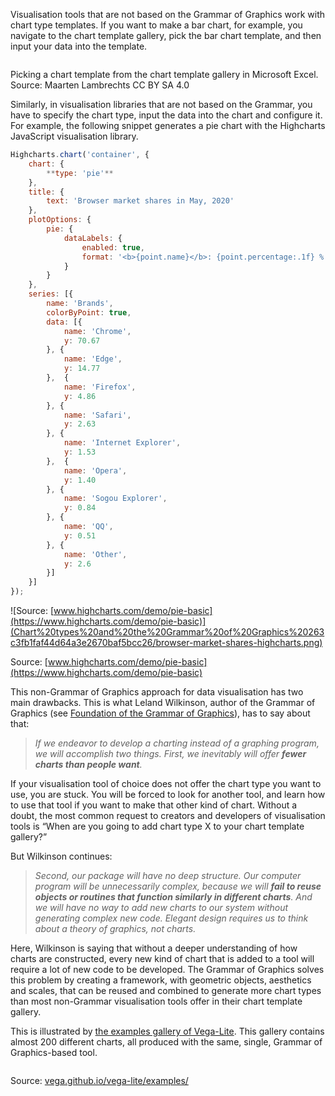 Visualisation tools that are not based on the Grammar of Graphics work with chart type templates. If you want to make a bar chart, for example, you navigate to the chart template gallery, pick the bar chart template, and then input your data into the template.

<p class='center'>
<img src='Chart%20types%20and%20the%20Grammar%20of%20Graphics%20263c3fb1faf44d64a3e2670baf5bcc26/excel-chart-templates.png' alt='' class='max-600' />
</p>

Picking a chart template from the chart template gallery in Microsoft Excel. Source: Maarten Lambrechts CC BY SA 4.0

Similarly, in visualisation libraries that are not based on the Grammar, you have to specify the chart type, input the data into the chart and configure it. For example, the following snippet generates a pie chart with the Highcharts JavaScript visualisation library.

```js
Highcharts.chart('container', {
    chart: {
        **type: 'pie'**
    },
    title: {
        text: 'Browser market shares in May, 2020'
    },
    plotOptions: {
        pie: {
            dataLabels: {
                enabled: true,
                format: '<b>{point.name}</b>: {point.percentage:.1f} %'
            }
        }
    },
    series: [{
        name: 'Brands',
        colorByPoint: true,
        data: [{
            name: 'Chrome',
            y: 70.67
        }, {
            name: 'Edge',
            y: 14.77
        },  {
            name: 'Firefox',
            y: 4.86
        }, {
            name: 'Safari',
            y: 2.63
        }, {
            name: 'Internet Explorer',
            y: 1.53
        },  {
            name: 'Opera',
            y: 1.40
        }, {
            name: 'Sogou Explorer',
            y: 0.84
        }, {
            name: 'QQ',
            y: 0.51
        }, {
            name: 'Other',
            y: 2.6
        }]
    }]
});
```

![Source: [www.highcharts.com/demo/pie-basic](https://www.highcharts.com/demo/pie-basic)](Chart%20types%20and%20the%20Grammar%20of%20Graphics%20263c3fb1faf44d64a3e2670baf5bcc26/browser-market-shares-highcharts.png)

Source: [www.highcharts.com/demo/pie-basic](https://www.highcharts.com/demo/pie-basic)

This non-Grammar of Graphics approach for data visualisation has two main drawbacks. This is what Leland Wilkinson, author of the Grammar of Graphics (see <span class='internal-link'>[Foundation of the Grammar of Graphics](foundation-of-the-grammar-of-graphics)</span>), has to say about that:

> *If we endeavor to develop a charting instead of a graphing program, we will accomplish two things. First, we inevitably will offer **fewer charts than people want**.*
> 

If your visualisation tool of choice does not offer the chart type you want to use, you are stuck. You will be forced to look for another tool, and learn how to use that tool if you want to make that other kind of chart. Without a doubt, the most common request to creators and developers of visualisation tools is “When are you going to add chart type X to your chart template gallery?”

But Wilkinson continues:

> *Second, our package will have no deep structure. Our computer program will be unnecessarily complex, because we will **fail to reuse objects or routines that function similarly in different charts**. And we will have no way to add new charts to our system without generating complex new code. Elegant design requires us to think about a theory of graphics, not charts.*
> 

Here, Wilkinson is saying that without a deeper understanding of how charts are constructed, every new kind of chart that is added to a tool will require a lot of new code to be developed. The Grammar of Graphics solves this problem by creating a framework, with geometric objects, aesthetics and scales, that can be reused and combined to generate more chart types than most non-Grammar visualisation tools offer in their chart template gallery.

This is illustrated by [the examples gallery of Vega-Lite](https://vega.github.io/vega-lite/examples/). This gallery contains almost 200 different charts, all produced with the same, single, Grammar of Graphics-based tool.

<p class='center'>
<img src='Chart%20types%20and%20the%20Grammar%20of%20Graphics%20263c3fb1faf44d64a3e2670baf5bcc26/vega-lite-gallery.png' alt='' class='max-400' />
</p>

Source: [vega.github.io/vega-lite/examples/](https://vega.github.io/vega-lite/examples/)